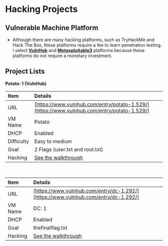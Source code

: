 # Hacking Projects  

## Vulnerable Machine Platform 
* Although there are many hacking platforms, such as TryHackMe and Hack The Box, these platforms require a fee to learn penetration testing.  
I select **[VulnHub](https://www.vulnhub.com/)** and **[Metasploitable3](https://github.com/rapid7/metasploitable3)** platforms because these platforms do not require a monetary investment.  

## Project Lists
**Potato: 1 (VulnHub)**  

| Item        | Details                                                                 |
|:-----------|:-----------------------------------------------------------------------|
| URL         | [https://www.vulnhub.com/entry/potato-1,529/](https://www.vulnhub.com/entry/potato-1,529/) |
| VM Name     | Potato                                                                  |
| DHCP        | Enabled                                                                 |
| Difficulty  | Easy to medium                                                          |
| Goal        | 2 Flags (user.txt and root.txt)                                         |
| Hacking     | [See the walkthrough](./Potato/potato.md) |
<br>

| Item        | Details                                                                 |
|:-----------|:-----------------------------------------------------------------------|
| URL         | [https://www.vulnhub.com/entry/dc-1,292/](https://www.vulnhub.com/entry/dc-1,292/) |
| VM Name     | DC: 1                                                                  |
| DHCP        | Enabled                                                                 |
| Goal        | thefinalflag.txt                                         |
| Hacking     | [See the walkthrough](./DC-1/dc-1.md) |